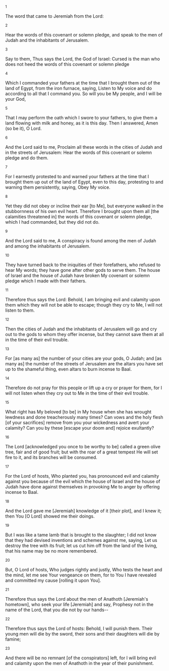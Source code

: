 <sup>1</sup> 

The word that came to Jeremiah from the Lord: 

<sup>2</sup> 

Hear the words of this covenant or solemn pledge, and speak to the men of Judah and the inhabitants of Jerusalem. 

<sup>3</sup> 

Say to them, Thus says the Lord, the God of Israel: Cursed is the man who does not heed the words of this covenant or solemn pledge 

<sup>4</sup> 

Which I commanded your fathers at the time that I brought them out of the land of Egypt, from the iron furnace, saying, Listen to My voice and do according to all that I command you. So will you be My people, and I will be your God, 

<sup>5</sup> 

That I may perform the oath which I swore to your fathers, to give them a land flowing with milk and honey, as it is this day. Then I answered, Amen (so be it), O Lord. 

<sup>6</sup> 

And the Lord said to me, Proclaim all these words in the cities of Judah and in the streets of Jerusalem: Hear the words of this covenant or solemn pledge and do them. 

<sup>7</sup> 

For I earnestly protested to and warned your fathers at the time that I brought them up out of the land of Egypt, even to this day, protesting to and warning them persistently, saying, Obey My voice. 

<sup>8</sup> 

Yet they did not obey or incline their ear [to Me], but everyone walked in the stubbornness of his own evil heart. Therefore I brought upon them all [the calamities threatened in] the words of this covenant or solemn pledge, which I had commanded, but they did not do. 

<sup>9</sup> 

And the Lord said to me, A conspiracy is found among the men of Judah and among the inhabitants of Jerusalem. 

<sup>10</sup> 

They have turned back to the iniquities of their forefathers, who refused to hear My words; they have gone after other gods to serve them. The house of Israel and the house of Judah have broken My covenant or solemn pledge which I made with their fathers. 

<sup>11</sup> 

Therefore thus says the Lord: Behold, I am bringing evil and calamity upon them which they will not be able to escape; though they cry to Me, I will not listen to them. 

<sup>12</sup> 

Then the cities of Judah and the inhabitants of Jerusalem will go and cry out to the gods to whom they offer incense, but they cannot save them at all in the time of their evil trouble. 

<sup>13</sup> 

For [as many as] the number of your cities are your gods, O Judah; and [as many as] the number of the streets of Jerusalem are the altars you have set up to the shameful thing, even altars to burn incense to Baal. 

<sup>14</sup> 

Therefore do not pray for this people or lift up a cry or prayer for them, for I will not listen when they cry out to Me in the time of their evil trouble. 

<sup>15</sup> 

What right has My beloved [to be] in My house when she has wrought lewdness and done treacherously many times? Can vows and the holy flesh [of your sacrifices] remove from you your wickedness and avert your calamity? Can you by these [escape your doom and] rejoice exultantly? 

<sup>16</sup> 

The Lord [acknowledged you once to be worthy to be] called a green olive tree, fair and of good fruit; but with the roar of a great tempest He will set fire to it, and its branches will be consumed. 

<sup>17</sup> 

For the Lord of hosts, Who planted you, has pronounced evil and calamity against you because of the evil which the house of Israel and the house of Judah have done against themselves in provoking Me to anger by offering incense to Baal. 

<sup>18</sup> 

And the Lord gave me [Jeremiah] knowledge of it [their plot], and I knew it; then You [O Lord] showed me their doings. 

<sup>19</sup> 

But I was like a tame lamb that is brought to the slaughter; I did not know that they had devised inventions and schemes against me, saying, Let us destroy the tree with its fruit; let us cut him off from the land of the living, that his name may be no more remembered. 

<sup>20</sup> 

But, O Lord of hosts, Who judges rightly and justly, Who tests the heart and the mind, let me see Your vengeance on them, for to You I have revealed and committed my cause [rolling it upon You]. 

<sup>21</sup> 

Therefore thus says the Lord about the men of Anathoth [Jeremiah's hometown], who seek your life [Jeremiah] and say, Prophesy not in the name of the Lord, that you die not by our hands-- 

<sup>22</sup> 

Therefore thus says the Lord of hosts: Behold, I will punish them. Their young men will die by the sword, their sons and their daughters will die by famine; 

<sup>23</sup> 

And there will be no remnant [of the conspirators] left, for I will bring evil and calamity upon the men of Anathoth in the year of their punishment.